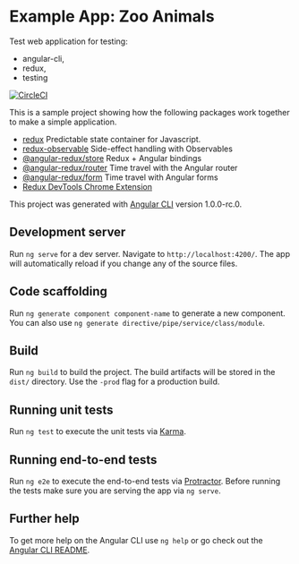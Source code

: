# Example App: Zoo Animals

Test web application for testing:
- angular-cli,
- redux,
- testing

[![CircleCI](https://circleci.com/gh/angular-redux/example-app.svg?style=svg)](https://circleci.com/gh/angular-redux/example-app)

This is a sample project showing how the following packages work together to make a simple
application.

* [redux](https://github.com/reactjs/redux) Predictable state container for Javascript.
* [redux-observable](https://github.com/redux-observable/redux-observable) Side-effect handling with Observables
* [@angular-redux/store](https://github.com/angular-redux/store) Redux + Angular bindings
* [@angular-redux/router](https://github.com/angular-redux/router) Time travel with the Angular router
* [@angular-redux/form](https://github.com/angular-redux/form) Time travel with Angular forms
* [Redux DevTools Chrome Extension](https://github.com/zalmoxisus/redux-devtools-extension)

This project was generated with [Angular CLI](https://github.com/angular/angular-cli) version 1.0.0-rc.0.

## Development server
Run `ng serve` for a dev server. Navigate to `http://localhost:4200/`. The app will automatically reload if you change any of the source files.

## Code scaffolding

Run `ng generate component component-name` to generate a new component. You can also use `ng generate directive/pipe/service/class/module`.

## Build

Run `ng build` to build the project. The build artifacts will be stored in the `dist/` directory. Use the `-prod` flag for a production build.

## Running unit tests

Run `ng test` to execute the unit tests via [Karma](https://karma-runner.github.io).

## Running end-to-end tests

Run `ng e2e` to execute the end-to-end tests via [Protractor](http://www.protractortest.org/).
Before running the tests make sure you are serving the app via `ng serve`.

## Further help

To get more help on the Angular CLI use `ng help` or go check out the [Angular CLI README](https://github.com/angular/angular-cli/blob/master/README.md).
